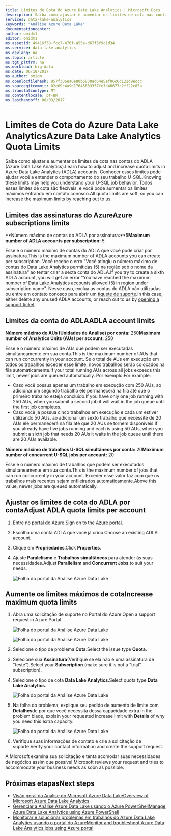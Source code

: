```yaml
---
title: Limites de Cota do Azure Data Lake Analytics | Microsoft Docs
description: Saiba como ajustar e aumentar os limites de cota nas contas do ADLA (Azure Data Lake Analytics).
services: data-lake-analytics
keywords: "Análise Azure Data Lake"
documentationcenter: 
author: omidm1
editor: omidm1
ms.assetid: 49416f38-fcc7-476f-a55e-d67f3f9c1d34
ms.service: data-lake-analytics
ms.devlang: na
ms.topic: article
ms.tgt_pltfrm: na
ms.workload: big-data
ms.date: 06/18/2017
ms.author: omidm
ms.openlocfilehash: 957f306ea0e80b5830ad64e5ef06c6d122d9eccc
ms.sourcegitcommit: 02e69c4a9d17645633357fe3d46677c2ff22c85a
ms.translationtype: MT
ms.contentlocale: pt-BR
ms.lasthandoff: 08/03/2017
---
```

# <a name="azure-data-lake-analytics-quota-limits"></a><span data-ttu-id="2e629-104">Limites de Cota do Azure Data Lake Analytics</span><span class="sxs-lookup"><span data-stu-id="2e629-104">Azure Data Lake Analytics Quota Limits</span></span>

<span data-ttu-id="2e629-105">Saiba como ajustar e aumentar os limites de cota nas contas do ADLA (Azure Data Lake Analytics).</span><span class="sxs-lookup"><span data-stu-id="2e629-105">Learn how to adjust and increase quota limits in Azure Data Lake Analytics (ADLA) accounts.</span></span> <span data-ttu-id="2e629-106">Conhecer esses limites pode ajudar você a entender o comportamento do seu trabalho U-SQL.</span><span class="sxs-lookup"><span data-stu-id="2e629-106">Knowing these limits may help you understand your U-SQL job behavior.</span></span> <span data-ttu-id="2e629-107">Todos esses limites de cota são flexíveis, e você pode aumentar os limites máximos entrando em contato conosco.</span><span class="sxs-lookup"><span data-stu-id="2e629-107">All quota limits are soft, so you can increase the maximum limits by reaching out to us.</span></span>

## <a name="azure-subscriptions-limits"></a><span data-ttu-id="2e629-108">Limites das assinaturas do Azure</span><span class="sxs-lookup"><span data-stu-id="2e629-108">Azure subscriptions limits</span></span>

<span data-ttu-id="2e629-109">**Número máximo de contas do ADLA por assinatura:**5</span><span class="sxs-lookup"><span data-stu-id="2e629-109">**Maximum number of ADLA accounts per subscription:**  5</span></span>

 <span data-ttu-id="2e629-110">Esse é o número máximo de contas do ADLA que você pode criar por assinatura.</span><span class="sxs-lookup"><span data-stu-id="2e629-110">This is the maximum number of ADLA accounts you can create per subscription.</span></span> <span data-ttu-id="2e629-111">Você recebe o erro "Você atingiu o número máximo de contas do Data Lake Analytics permitidas (5) na região sob o nome da assinatura" ao tentar criar a sexta conta do ADLA.</span><span class="sxs-lookup"><span data-stu-id="2e629-111">If you try to create a sixth ADLA account, you will get an error "You have reached the maximum number of Data Lake Analytics accounts allowed (5) in region under subscription name".</span></span> <span data-ttu-id="2e629-112">Nesse caso, exclua as contas do ADLA não utilizadas ou entre em contato conosco para abrir um [tíquete de suporte](#increase-maximum-quota-limits).</span><span class="sxs-lookup"><span data-stu-id="2e629-112">In this case, either delete any unused ADLA accounts, or reach out to us by [opening a support ticket](#increase-maximum-quota-limits).</span></span>

## <a name="adla-account-limits"></a><span data-ttu-id="2e629-113">Limites da conta do ADLA</span><span class="sxs-lookup"><span data-stu-id="2e629-113">ADLA account limits</span></span>

<span data-ttu-id="2e629-114">**Número máximo de AUs (Unidades de Análise) por conta:** 250</span><span class="sxs-lookup"><span data-stu-id="2e629-114">**Maximum number of Analytics Units (AUs) per account:** 250</span></span>

<span data-ttu-id="2e629-115">Esse é o número máximo de AUs que podem ser executadas simultaneamente em sua conta.</span><span class="sxs-lookup"><span data-stu-id="2e629-115">This is the maximum number of AUs that can run concurrently in your account.</span></span> <span data-ttu-id="2e629-116">Se o total de AUs em execução em todos os trabalhos exceder esse limite, novos trabalhos serão colocados na fila automaticamente.</span><span class="sxs-lookup"><span data-stu-id="2e629-116">If your total running AUs across all jobs exceeds this limit, newer jobs are queued automatically.</span></span> <span data-ttu-id="2e629-117">Por exemplo:</span><span class="sxs-lookup"><span data-stu-id="2e629-117">For example:</span></span>

* <span data-ttu-id="2e629-118">Caso você possua apenas um trabalho em execução com 250 AUs, ao adicionar um segundo trabalho ele permanecerá na fila até que o primeiro trabalho esteja concluído.</span><span class="sxs-lookup"><span data-stu-id="2e629-118">If you have only one job running with 250 AUs, when you submit a second job it will wait in the job queue until the first job completes.</span></span>
* <span data-ttu-id="2e629-119">Caso você já possua cinco trabalhos em execução e cada um estiver utilizando 50 AUs, ao adicionar um sexto trabalho que necessite de 20 AUs ele permanecerá na fila até que 20 AUs se tornem disponíveis.</span><span class="sxs-lookup"><span data-stu-id="2e629-119">If you already have five jobs running and each is using 50 AUs, when you submit a sixth job that needs 20 AUs it waits in the job queue until there are 20 AUs available.</span></span>

<span data-ttu-id="2e629-120">**Número máximo de trabalhos U-SQL simultâneos por conta:**  20</span><span class="sxs-lookup"><span data-stu-id="2e629-120">**Maximum number of concurrent U-SQL jobs per account:** 20</span></span>

<span data-ttu-id="2e629-121">Esse é o número máximo de trabalhos que podem ser executados simultaneamente em sua conta.</span><span class="sxs-lookup"><span data-stu-id="2e629-121">This is the maximum number of jobs that can run concurrently in your account.</span></span> <span data-ttu-id="2e629-122">Exceder esse valor faz com que os trabalhos mais recentes sejam enfileirados automaticamente.</span><span class="sxs-lookup"><span data-stu-id="2e629-122">Above this value, newer jobs are queued automatically.</span></span>

## <a name="adjust-adla-quota-limits-per-account"></a><span data-ttu-id="2e629-123">Ajustar os limites de cota do ADLA por conta</span><span class="sxs-lookup"><span data-stu-id="2e629-123">Adjust ADLA quota limits per account</span></span>

1. <span data-ttu-id="2e629-124">Entre no [portal do Azure](https://portal.azure.com).</span><span class="sxs-lookup"><span data-stu-id="2e629-124">Sign on to the [Azure portal](https://portal.azure.com).</span></span>
2. <span data-ttu-id="2e629-125">Escolha uma conta ADLA que você já criou.</span><span class="sxs-lookup"><span data-stu-id="2e629-125">Choose an existing ADLA account.</span></span>
3. <span data-ttu-id="2e629-126">Clique em **Propriedades**.</span><span class="sxs-lookup"><span data-stu-id="2e629-126">Click **Properties**.</span></span>
4. <span data-ttu-id="2e629-127">Ajuste **Paralelismo** e **Trabalhos simultâneos** para atender às suas necessidades.</span><span class="sxs-lookup"><span data-stu-id="2e629-127">Adjust **Parallelism** and **Concurrent Jobs** to suit your needs.</span></span>

    ![Folha do portal da Análise Azure Data Lake](./media/data-lake-analytics-quota-limits/data-lake-analytics-quota-properties.png)

## <a name="increase-maximum-quota-limits"></a><span data-ttu-id="2e629-129">Aumente os limites máximos de cota</span><span class="sxs-lookup"><span data-stu-id="2e629-129">Increase maximum quota limits</span></span>

1. <span data-ttu-id="2e629-130">Abra uma solicitação de suporte no Portal do Azure.</span><span class="sxs-lookup"><span data-stu-id="2e629-130">Open a support request in Azure Portal.</span></span>

    ![Folha do portal da Análise Azure Data Lake](./media/data-lake-analytics-quota-limits/data-lake-analytics-quota-help-support.png)

    ![Folha do portal da Análise Azure Data Lake](./media/data-lake-analytics-quota-limits/data-lake-analytics-quota-support-request.png)
2. <span data-ttu-id="2e629-133">Selecione o tipo de problema **Cota**.</span><span class="sxs-lookup"><span data-stu-id="2e629-133">Select the issue type **Quota**.</span></span>
3. <span data-ttu-id="2e629-134">Selecione sua **Assinatura**(Verifique se ela não é uma assinatura de "teste").</span><span class="sxs-lookup"><span data-stu-id="2e629-134">Select your **Subscription** (make sure it is not a "trial" subscription).</span></span>
4. <span data-ttu-id="2e629-135">Selecione o tipo de cota **Data Lake Analytics**.</span><span class="sxs-lookup"><span data-stu-id="2e629-135">Select quota type **Data Lake Analytics**.</span></span>

    ![Folha do portal da Análise Azure Data Lake](./media/data-lake-analytics-quota-limits/data-lake-analytics-quota-support-request-basics.png)

5. <span data-ttu-id="2e629-137">Na folha do problema, explique seu pedido de aumento de limite com **Detalhes**de por que você necessita dessa capacidade extra.</span><span class="sxs-lookup"><span data-stu-id="2e629-137">In the problem blade, explain your requested increase limit with **Details** of why you need this extra capacity.</span></span>

    ![Folha do portal da Análise Azure Data Lake](./media/data-lake-analytics-quota-limits/data-lake-analytics-quota-support-request-details.png)

6. <span data-ttu-id="2e629-139">Verifique suas informações de contato e crie a solicitação de suporte.</span><span class="sxs-lookup"><span data-stu-id="2e629-139">Verify your contact information and create the support request.</span></span>

<span data-ttu-id="2e629-140">A Microsoft examina sua solicitação e tenta acomodar suas necessidades de negócios assim que possível.</span><span class="sxs-lookup"><span data-stu-id="2e629-140">Microsoft reviews your request and tries to accommodate your business needs as soon as possible.</span></span>

## <a name="next-steps"></a><span data-ttu-id="2e629-141">Próximas etapas</span><span class="sxs-lookup"><span data-stu-id="2e629-141">Next steps</span></span>

* [<span data-ttu-id="2e629-142">Visão geral da Análise do Microsoft Azure Data Lake</span><span class="sxs-lookup"><span data-stu-id="2e629-142">Overview of Microsoft Azure Data Lake Analytics</span></span>](data-lake-analytics-overview.md)
* [<span data-ttu-id="2e629-143">Gerenciar a Análise Azure Data Lake usando o Azure PowerShell</span><span class="sxs-lookup"><span data-stu-id="2e629-143">Manage Azure Data Lake Analytics using Azure PowerShell</span></span>](data-lake-analytics-manage-use-powershell.md)
* [<span data-ttu-id="2e629-144">Monitorar e solucionar problemas em trabalhos do Azure Data Lake Analytics usando o portal do Azure</span><span class="sxs-lookup"><span data-stu-id="2e629-144">Monitor and troubleshoot Azure Data Lake Analytics jobs using Azure portal</span></span>](data-lake-analytics-monitor-and-troubleshoot-jobs-tutorial.md)
